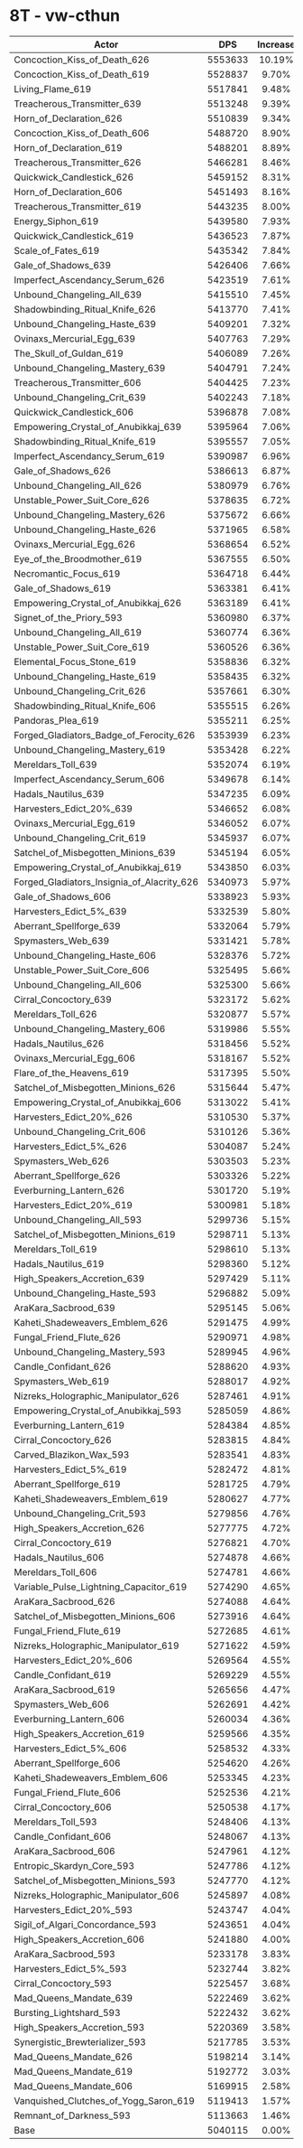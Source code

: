 # 8T - vw-cthun
| Actor | DPS | Increase |
|---|:---:|:---:|
|Concoction_Kiss_of_Death_626|5553633|10.19%|
|Concoction_Kiss_of_Death_619|5528837|9.70%|
|Living_Flame_619|5517841|9.48%|
|Treacherous_Transmitter_639|5513248|9.39%|
|Horn_of_Declaration_626|5510839|9.34%|
|Concoction_Kiss_of_Death_606|5488720|8.90%|
|Horn_of_Declaration_619|5488201|8.89%|
|Treacherous_Transmitter_626|5466281|8.46%|
|Quickwick_Candlestick_626|5459152|8.31%|
|Horn_of_Declaration_606|5451493|8.16%|
|Treacherous_Transmitter_619|5443235|8.00%|
|Energy_Siphon_619|5439580|7.93%|
|Quickwick_Candlestick_619|5436523|7.87%|
|Scale_of_Fates_619|5435342|7.84%|
|Gale_of_Shadows_639|5426406|7.66%|
|Imperfect_Ascendancy_Serum_626|5423519|7.61%|
|Unbound_Changeling_All_639|5415510|7.45%|
|Shadowbinding_Ritual_Knife_626|5413770|7.41%|
|Unbound_Changeling_Haste_639|5409201|7.32%|
|Ovinaxs_Mercurial_Egg_639|5407763|7.29%|
|The_Skull_of_Guldan_619|5406089|7.26%|
|Unbound_Changeling_Mastery_639|5404791|7.24%|
|Treacherous_Transmitter_606|5404425|7.23%|
|Unbound_Changeling_Crit_639|5402243|7.18%|
|Quickwick_Candlestick_606|5396878|7.08%|
|Empowering_Crystal_of_Anubikkaj_639|5395964|7.06%|
|Shadowbinding_Ritual_Knife_619|5395557|7.05%|
|Imperfect_Ascendancy_Serum_619|5390987|6.96%|
|Gale_of_Shadows_626|5386613|6.87%|
|Unbound_Changeling_All_626|5380979|6.76%|
|Unstable_Power_Suit_Core_626|5378635|6.72%|
|Unbound_Changeling_Mastery_626|5375672|6.66%|
|Unbound_Changeling_Haste_626|5371965|6.58%|
|Ovinaxs_Mercurial_Egg_626|5368654|6.52%|
|Eye_of_the_Broodmother_619|5367555|6.50%|
|Necromantic_Focus_619|5364718|6.44%|
|Gale_of_Shadows_619|5363381|6.41%|
|Empowering_Crystal_of_Anubikkaj_626|5363189|6.41%|
|Signet_of_the_Priory_593|5360980|6.37%|
|Unbound_Changeling_All_619|5360774|6.36%|
|Unstable_Power_Suit_Core_619|5360526|6.36%|
|Elemental_Focus_Stone_619|5358836|6.32%|
|Unbound_Changeling_Haste_619|5358435|6.32%|
|Unbound_Changeling_Crit_626|5357661|6.30%|
|Shadowbinding_Ritual_Knife_606|5355515|6.26%|
|Pandoras_Plea_619|5355211|6.25%|
|Forged_Gladiators_Badge_of_Ferocity_626|5353939|6.23%|
|Unbound_Changeling_Mastery_619|5353428|6.22%|
|Mereldars_Toll_639|5352074|6.19%|
|Imperfect_Ascendancy_Serum_606|5349678|6.14%|
|Hadals_Nautilus_639|5347235|6.09%|
|Harvesters_Edict_20%_639|5346652|6.08%|
|Ovinaxs_Mercurial_Egg_619|5346052|6.07%|
|Unbound_Changeling_Crit_619|5345937|6.07%|
|Satchel_of_Misbegotten_Minions_639|5345194|6.05%|
|Empowering_Crystal_of_Anubikkaj_619|5343850|6.03%|
|Forged_Gladiators_Insignia_of_Alacrity_626|5340973|5.97%|
|Gale_of_Shadows_606|5338923|5.93%|
|Harvesters_Edict_5%_639|5332539|5.80%|
|Aberrant_Spellforge_639|5332064|5.79%|
|Spymasters_Web_639|5331421|5.78%|
|Unbound_Changeling_Haste_606|5328376|5.72%|
|Unstable_Power_Suit_Core_606|5325495|5.66%|
|Unbound_Changeling_All_606|5325300|5.66%|
|Cirral_Concoctory_639|5323172|5.62%|
|Mereldars_Toll_626|5320877|5.57%|
|Unbound_Changeling_Mastery_606|5319986|5.55%|
|Hadals_Nautilus_626|5318456|5.52%|
|Ovinaxs_Mercurial_Egg_606|5318167|5.52%|
|Flare_of_the_Heavens_619|5317395|5.50%|
|Satchel_of_Misbegotten_Minions_626|5315644|5.47%|
|Empowering_Crystal_of_Anubikkaj_606|5313022|5.41%|
|Harvesters_Edict_20%_626|5310530|5.37%|
|Unbound_Changeling_Crit_606|5310126|5.36%|
|Harvesters_Edict_5%_626|5304087|5.24%|
|Spymasters_Web_626|5303503|5.23%|
|Aberrant_Spellforge_626|5303326|5.22%|
|Everburning_Lantern_626|5301720|5.19%|
|Harvesters_Edict_20%_619|5300981|5.18%|
|Unbound_Changeling_All_593|5299736|5.15%|
|Satchel_of_Misbegotten_Minions_619|5298711|5.13%|
|Mereldars_Toll_619|5298610|5.13%|
|Hadals_Nautilus_619|5298360|5.12%|
|High_Speakers_Accretion_639|5297429|5.11%|
|Unbound_Changeling_Haste_593|5296882|5.09%|
|AraKara_Sacbrood_639|5295145|5.06%|
|Kaheti_Shadeweavers_Emblem_626|5291475|4.99%|
|Fungal_Friend_Flute_626|5290971|4.98%|
|Unbound_Changeling_Mastery_593|5289945|4.96%|
|Candle_Confidant_626|5288620|4.93%|
|Spymasters_Web_619|5288017|4.92%|
|Nizreks_Holographic_Manipulator_626|5287461|4.91%|
|Empowering_Crystal_of_Anubikkaj_593|5285059|4.86%|
|Everburning_Lantern_619|5284384|4.85%|
|Cirral_Concoctory_626|5283815|4.84%|
|Carved_Blazikon_Wax_593|5283541|4.83%|
|Harvesters_Edict_5%_619|5282472|4.81%|
|Aberrant_Spellforge_619|5281725|4.79%|
|Kaheti_Shadeweavers_Emblem_619|5280627|4.77%|
|Unbound_Changeling_Crit_593|5279856|4.76%|
|High_Speakers_Accretion_626|5277775|4.72%|
|Cirral_Concoctory_619|5276821|4.70%|
|Hadals_Nautilus_606|5274878|4.66%|
|Mereldars_Toll_606|5274781|4.66%|
|Variable_Pulse_Lightning_Capacitor_619|5274290|4.65%|
|AraKara_Sacbrood_626|5274088|4.64%|
|Satchel_of_Misbegotten_Minions_606|5273916|4.64%|
|Fungal_Friend_Flute_619|5272685|4.61%|
|Nizreks_Holographic_Manipulator_619|5271622|4.59%|
|Harvesters_Edict_20%_606|5269564|4.55%|
|Candle_Confidant_619|5269229|4.55%|
|AraKara_Sacbrood_619|5265656|4.47%|
|Spymasters_Web_606|5262691|4.42%|
|Everburning_Lantern_606|5260034|4.36%|
|High_Speakers_Accretion_619|5259566|4.35%|
|Harvesters_Edict_5%_606|5258532|4.33%|
|Aberrant_Spellforge_606|5254620|4.26%|
|Kaheti_Shadeweavers_Emblem_606|5253345|4.23%|
|Fungal_Friend_Flute_606|5252536|4.21%|
|Cirral_Concoctory_606|5250538|4.17%|
|Mereldars_Toll_593|5248406|4.13%|
|Candle_Confidant_606|5248067|4.13%|
|AraKara_Sacbrood_606|5247961|4.12%|
|Entropic_Skardyn_Core_593|5247786|4.12%|
|Satchel_of_Misbegotten_Minions_593|5247770|4.12%|
|Nizreks_Holographic_Manipulator_606|5245897|4.08%|
|Harvesters_Edict_20%_593|5243747|4.04%|
|Sigil_of_Algari_Concordance_593|5243651|4.04%|
|High_Speakers_Accretion_606|5241880|4.00%|
|AraKara_Sacbrood_593|5233178|3.83%|
|Harvesters_Edict_5%_593|5232744|3.82%|
|Cirral_Concoctory_593|5225457|3.68%|
|Mad_Queens_Mandate_639|5222469|3.62%|
|Bursting_Lightshard_593|5222432|3.62%|
|High_Speakers_Accretion_593|5220369|3.58%|
|Synergistic_Brewterializer_593|5217785|3.53%|
|Mad_Queens_Mandate_626|5198214|3.14%|
|Mad_Queens_Mandate_619|5192772|3.03%|
|Mad_Queens_Mandate_606|5169915|2.58%|
|Vanquished_Clutches_of_Yogg_Saron_619|5119413|1.57%|
|Remnant_of_Darkness_593|5113663|1.46%|
|Base|5040115|0.00%|
